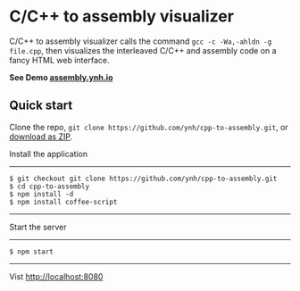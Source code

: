 C/C++ to assembly visualizer
===============

C/C++ to assembly visualizer calls the command `gcc -c -Wa,-ahldn -g file.cpp`, then visualizes the interleaved C/C++ and assembly code on a fancy HTML web interface.

**See Demo [assembly.ynh.io](http://assembly.ynh.io/)**

Quick start
-----------

Clone the repo, `git clone https://github.com/ynh/cpp-to-assembly.git`, or [download as ZIP](https://github.com/ynh/cpp-to-assembly/zipball/master).

Install the application

***
```
$ git checkout git clone https://github.com/ynh/cpp-to-assembly.git
$ cd cpp-to-assembly
$ npm install -d
$ npm install coffee-script
```
***

Start the server

***
```
$ npm start
```
***

Vist [http://localhost:8080](http://localhost:8080)
